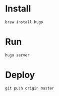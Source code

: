 # Install

```
brew install hugo
```

# Run

```
hugo server
```

# Deploy

```
git push origin master
```
